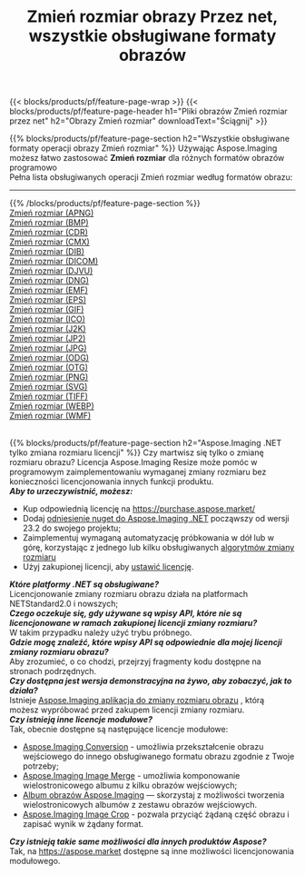 ﻿---
title: Zmień rozmiar obrazy Przez net, wszystkie obsługiwane formaty obrazów 
weight: 3920
url: /pl/net/resize 
lang: pl
langdirlevel: 2
locales: zh-hans,ja,it,ru,de,es,fr,nl,id,lt,pl,pt,vi,tr,ko,zh-hant,ar,hi,th,sv,cs,uk,he
description: Używając Aspose.Imaging możesz łatwo Zmień rozmiar obrazy Via net
---

{{< blocks/products/pf/feature-page-wrap >}}
{{< blocks/products/pf/feature-page-header h1="Pliki obrazów Zmień rozmiar przez net" h2="Obrazy Zmień rozmiar" downloadText="Ściągnij" >}}


{{% blocks/products/pf/feature-page-section  h2="Wszystkie obsługiwane formaty operacji obrazy Zmień rozmiar" %}}
Używając Aspose.Imaging możesz łatwo zastosować **Zmień rozmiar** dla różnych formatów obrazów programowo
<br/>
Pełna lista obsługiwanych operacji Zmień rozmiar według formatów obrazu:
<hr/>
{{% /blocks/products/pf/feature-page-section %}}
<div class="container-fluid productfamilypage bg-gray">
    <div class="convertypes bg-gray agp-content section">
        <div class="container">
		<div class="row other-converters">
		    <div class='col-md-2 other-converter remove-lp remove-rp'><a href="/imaging/pl/net/resize/apng" >Zmień rozmiar (APNG)</a></div><div class='col-md-2 other-converter remove-lp remove-rp'><a href="/imaging/pl/net/resize/bmp" >Zmień rozmiar (BMP)</a></div><div class='col-md-2 other-converter remove-lp remove-rp'><a href="/imaging/pl/net/resize/cdr" >Zmień rozmiar (CDR)</a></div><div class='col-md-2 other-converter remove-lp remove-rp'><a href="/imaging/pl/net/resize/cmx" >Zmień rozmiar (CMX)</a></div><div class='col-md-2 other-converter remove-lp remove-rp'><a href="/imaging/pl/net/resize/dib" >Zmień rozmiar (DIB)</a></div><div class='col-md-2 other-converter remove-lp remove-rp'><a href="/imaging/pl/net/resize/dicom" >Zmień rozmiar (DICOM)</a></div><div class='col-md-2 other-converter remove-lp remove-rp'><a href="/imaging/pl/net/resize/djvu" >Zmień rozmiar (DJVU)</a></div><div class='col-md-2 other-converter remove-lp remove-rp'><a href="/imaging/pl/net/resize/dng" >Zmień rozmiar (DNG)</a></div><div class='col-md-2 other-converter remove-lp remove-rp'><a href="/imaging/pl/net/resize/emf" >Zmień rozmiar (EMF)</a></div><div class='col-md-2 other-converter remove-lp remove-rp'><a href="/imaging/pl/net/resize/eps" >Zmień rozmiar (EPS)</a></div><div class='col-md-2 other-converter remove-lp remove-rp'><a href="/imaging/pl/net/resize/gif" >Zmień rozmiar (GIF)</a></div><div class='col-md-2 other-converter remove-lp remove-rp'><a href="/imaging/pl/net/resize/ico" >Zmień rozmiar (ICO)</a></div><div class='col-md-2 other-converter remove-lp remove-rp'><a href="/imaging/pl/net/resize/j2k" >Zmień rozmiar (J2K)</a></div><div class='col-md-2 other-converter remove-lp remove-rp'><a href="/imaging/pl/net/resize/jp2" >Zmień rozmiar (JP2)</a></div><div class='col-md-2 other-converter remove-lp remove-rp'><a href="/imaging/pl/net/resize/jpg" >Zmień rozmiar (JPG)</a></div><div class='col-md-2 other-converter remove-lp remove-rp'><a href="/imaging/pl/net/resize/odg" >Zmień rozmiar (ODG)</a></div><div class='col-md-2 other-converter remove-lp remove-rp'><a href="/imaging/pl/net/resize/otg" >Zmień rozmiar (OTG)</a></div><div class='col-md-2 other-converter remove-lp remove-rp'><a href="/imaging/pl/net/resize/png" >Zmień rozmiar (PNG)</a></div><div class='col-md-2 other-converter remove-lp remove-rp'><a href="/imaging/pl/net/resize/svg" >Zmień rozmiar (SVG)</a></div><div class='col-md-2 other-converter remove-lp remove-rp'><a href="/imaging/pl/net/resize/tiff" >Zmień rozmiar (TIFF)</a></div><div class='col-md-2 other-converter remove-lp remove-rp'><a href="/imaging/pl/net/resize/webp" >Zmień rozmiar (WEBP)</a></div><div class='col-md-2 other-converter remove-lp remove-rp'><a href="/imaging/pl/net/resize/wmf" >Zmień rozmiar (WMF)</a></div>
                </div>
        </div>
    </div>
</div>
<br/>

{{% blocks/products/pf/feature-page-section  h2="Aspose.Imaging .NET tylko zmiana rozmiaru licencji" %}}
Czy martwisz się tylko o zmianę rozmiaru obrazu? Licencja Aspose.Imaging Resize może pomóc w programowym zaimplementowaniu wymaganej zmiany rozmiaru bez konieczności licencjonowania innych funkcji produktu. <br/>
<i><b>Aby to urzeczywistnić, możesz:</b></i>
<ul>
<li>
Kup odpowiednią licencję na <a href="https://purchase.aspose.market/">https://purchase.aspose.market/</a>
</li>
<li>
Dodaj <a href="https://www.nuget.org/packages/Aspose.Imaging">odniesienie nuget do Aspose.Imaging .NET</a> począwszy od wersji 23.2 do swojego projektu;
</li>
<li>
Zaimplementuj wymaganą automatyzację próbkowania w dół lub w górę, korzystając z jednego lub kilku obsługiwanych <a href="https://reference.aspose.com/imaging/net/aspose.imaging/resizetype/">algorytmów zmiany rozmiaru</a>
</li>
<li>
Użyj zakupionej licencji, aby <a href="https://docs.aspose.com/imaging/net/licensing/">ustawić licencję</a>.
</li>
</ul>
<i><b>Które platformy .NET są obsługiwane?</b></i> <br/>
Licencjonowanie zmiany rozmiaru obrazu działa na platformach NETStandard2.0 i nowszych;<br/>
<i><b>Czego oczekuje się, gdy używane są wpisy API, które nie są licencjonowane w ramach zakupionej licencji zmiany rozmiaru?</b></i><br/>
W takim przypadku należy użyć trybu próbnego.<br/>
<i><b>Gdzie mogę znaleźć, które wpisy API są odpowiednie dla mojej licencji zmiany rozmiaru obrazu?</b></i><br/>
Aby zrozumieć, o co chodzi, przejrzyj fragmenty kodu dostępne na stronach podrzędnych.<br/>
<i><b>Czy dostępna jest wersja demonstracyjna na żywo, aby zobaczyć, jak to działa?</b></i><br/>
Istnieje <a href="https://products.aspose.app/imaging/pl/image-resize/">Aspose.Imaging aplikacja do zmiany rozmiaru obrazu</a> , którą możesz wypróbować przed zakupem licencji zmiany rozmiaru. <br/>
<i><b>Czy istnieją inne licencje modułowe?</b></i><br/>
Tak, obecnie dostępne są następujące licencje modułowe:<br/>
<ul>
<li>
<a href="https://products.aspose.com/imaging/pl/net/conversion/">Aspose.Imaging Conversion</a> - umożliwia przekształcenie obrazu wejściowego do innego obsługiwanego formatu obrazu zgodnie z Twoje potrzeby;
</li>
<li>
<a href="https://products.aspose.com/imaging/pl/net/merge/">Aspose.Imaging Image Merge</a> - umożliwia komponowanie wielostronicowego albumu z kilku obrazów wejściowych;
</li>
<li>
<a href="https://products.aspose.com/imaging/pl/net/merge/">Album obrazów Aspose.Imaging</a> — skorzystaj z możliwości tworzenia wielostronicowych albumów z zestawu obrazów wejściowych.
</li>
<li>
<a href="https://products.aspose.com/imaging/pl/net/crop/">Aspose.Imaging Image Crop</a> - pozwala przyciąć żądaną część obrazu i zapisać wynik w żądany format.
</li>
</ul>
<i><b>Czy istnieją takie same możliwości dla innych produktów Aspose?</b></i><br/>
Tak, na <a href="https://aspose.market">https://aspose.market</a> dostępne są inne możliwości licencjonowania modułowego.
